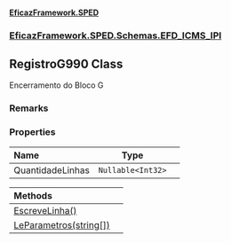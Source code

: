 #### [EficazFramework.SPED](EficazFrameworkSPED.md 'EficazFramework SPED')
### [EficazFramework.SPED.Schemas.EFD_ICMS_IPI](EficazFramework.SPED.Schemas.EFD_ICMS_IPI.md 'EficazFramework.SPED.Schemas.EFD_ICMS_IPI')

## RegistroG990 Class

Encerramento do Bloco G

### Remarks
### Properties

| Name | Type | |
| :--- | :---: | :--- |
| QuantidadeLinhas | `Nullable<Int32>` |  |

| Methods | |
| :--- | :--- |
| [EscreveLinha()](EficazFramework.SPED.Schemas.EFD_ICMS_IPI/RegistroG990/EscreveLinha().md 'EficazFramework.SPED.Schemas.EFD_ICMS_IPI.RegistroG990.EscreveLinha()') | |
| [LeParametros(string[])](EficazFramework.SPED.Schemas.EFD_ICMS_IPI/RegistroG990/LeParametros(string[]).md 'EficazFramework.SPED.Schemas.EFD_ICMS_IPI.RegistroG990.LeParametros(string[])') | |
